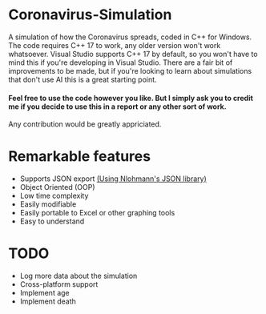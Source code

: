 # Coronavirus-Simulation
 A simulation of how the Coronavirus spreads, coded in C++ for Windows. The code requires C++ 17 to work, any older version won't work whatsoever. Visual Studio supports C++ 17 by default, so you won't have to mind this if you're developing in Visual Studio. There are a fair bit of improvements to be made, but if you're looking to learn about simulations that don't use AI this is a great starting point.
 #### Feel free to use the code however you like. But I simply ask you to credit me if you decide to use this in a report or any other sort of work.
 Any contribution would be greatly appriciated.
 
# Remarkable features
* Supports JSON export [(Using Nlohmann's JSON library)](https://github.com/nlohmann/json "")
* Object Oriented (OOP)
* Low time complexity
* Easily modifiable
* Easily portable to Excel or other graphing tools
* Easy to understand

# TODO
* Log more data about the simulation
* Cross-platform support
* Implement age
* Implement death
